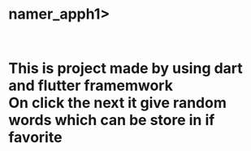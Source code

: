 <h1>namer_apph1><h1> <br>
This is project made by using dart and flutter framemwork<br>
On click the next it give random words which can be store in if favorite<br>
